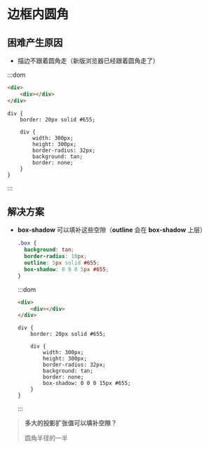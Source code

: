 # 边框内圆角

## 困难产生原因

- 描边不跟着圆角走（新版浏览器已经跟着圆角走了）

:::dom

```html
<div>
    <div></div>
</div>
```

```less
div {
    border: 20px solid #655;
    
    div {
        width: 300px;
        height: 300px;
        border-radius: 32px;
        background: tan;
        border: none;
    }
}
```

:::

## 解决方案

- **box-shadow** 可以填补这些空隙（**outline** 会在 **box-shadow** 上层）

  ```css
  .box {
    background: tan;
    border-radius: 10px;
    outline: 5px solid #655;
    box-shadow: 0 0 0 5px #655;
  }
  ```

  :::dom
  
  ```html
  <div>
      <div></div>
  </div>
  ```
  
  ```less
  div {
      border: 20px solid #655;
      
      div {
          width: 300px;
          height: 300px;
          border-radius: 32px;
          background: tan;
          border: none;
          box-shadow: 0 0 0 15px #655;
      }
  }
  ```
  
  :::

> **多大的投影扩张值可以填补空隙？**
>
> 圆角半径的一半

